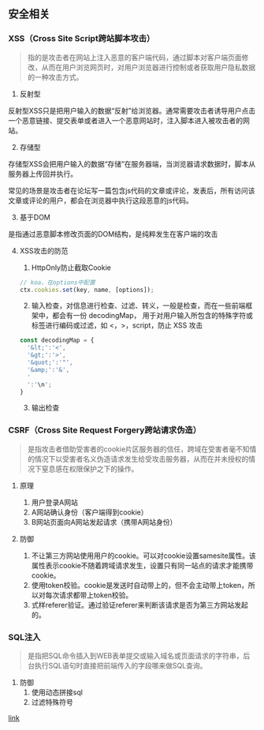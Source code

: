 ## 安全相关
### XSS（Cross Site Script跨站脚本攻击）
> 指的是攻击者在网站上注入恶意的客户端代码，通过脚本对客户端页面修改，从而在用户浏览网页时，对用户浏览器进行控制或者获取用户隐私数据的一种攻击方式。

1. 反射型

反射型XSS只是把用户输入的数据“反射”给浏览器。通常需要攻击者诱导用户点击一个恶意链接、提交表单或者进入一个恶意网站时，注入脚本进入被攻击者的网站。

2. 存储型

存储型XSS会把用户输入的数据“存储”在服务器端，当浏览器请求数据时，脚本从服务器上传回并执行。

常见的场景是攻击者在论坛写一篇包含js代码的文章或评论，发表后，所有访问该文章或评论的用户，都会在浏览器中执行这段恶意的js代码。

3. 基于DOM

是指通过恶意脚本修改页面的DOM结构，是纯粹发生在客户端的攻击

4. XSS攻击的防范

    1. HttpOnly防止截取Cookie
    ```js
    // koa，在options中配置
    ctx.cookies.set(key, name, [options]);
    ```
    2. 输入检查，对信息进行检查、过滤、转义，一般是检查，而在一些前端框架中，都会有一份 decodingMap， 用于对用户输入所包含的特殊字符或标签进行编码或过滤，如 <，>，script，防止 XSS 攻击
    ```js
    const decodingMap = {
      '&lt;':'<',
      '&gt;':'>',
      '&quot;':'"',
      '&amp;':'&',
      '
      ':'\n';
    }
    ```
    3. 输出检查

### CSRF（Cross Site Request Forgery跨站请求伪造）
> 是指攻击者借助受害者的cookie片区服务器的信任，跨域在受害者毫不知情的情况下以受害者名义伪造请求发生给受攻击服务器，从而在并未授权的情况下窒息感在权限保护之下的操作。

1. 原理

    1. 用户登录A网站
    2. A网站确认身份（客户端得到cookie）
    3. B网站页面向A网站发起请求（携带A网站身份）

2. 防御

    1. 不让第三方网站使用用户的cookie。可以对cookie设置samesite属性。该属性表示cookie不随着跨域请求发生，设置只有同一站点的请求才能携带cookie。
    2. 使用token校验。cookie是发送时自动带上的，但不会主动带上token，所以对每次请求都带上token校验。
    3. 式样referer验证。通过验证referer来判断该请求是否为第三方网站发起的。


### SQL注入
> 是指把SQL命令插入到WEB表单提交或输入域名或页面请求的字符串，后台执行SQL语句时直接把前端传入的字段哪来做SQL查询。

1. 防御
    1. 使用动态拼接sql
    2. 过滤特殊符号




[link](https://mp.weixin.qq.com/s?src=11&timestamp=1584083447&ver=2213&signature=rC6eb2kdgndSg0ehWOhu0H0X3IqR8YF-*xqFNagZk*QoZXnnVW3iiKrumtFdlKnuzejrPRbFEhPq9Gmv8BVq8kDSKddocEExoZ4nkoT3eGRU4qL7aUi1M902eaVDcqfG&new=1)



